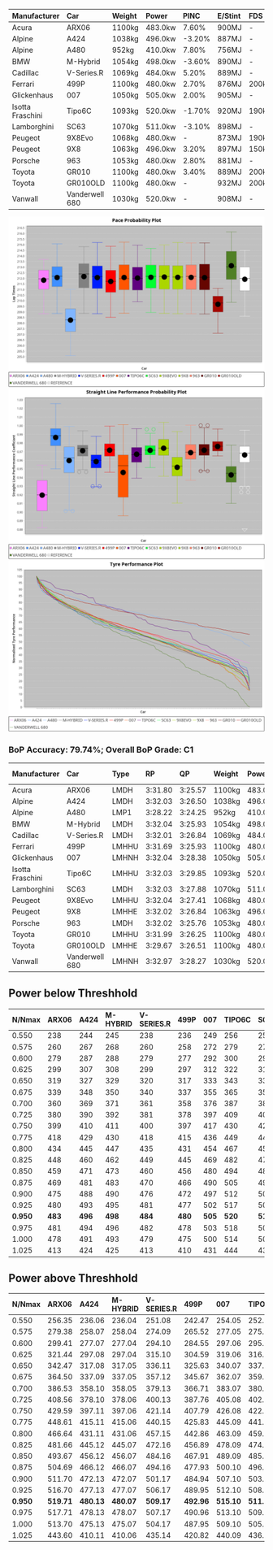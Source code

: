 | Manufacturer     | Car            | Weight | Power   | PINC    | E/Stint | FDS     |
|:-|:-|:-|:-|:-|:-|:-|
| Acura            | ARX06          | 1100kg | 483.0kw | 7.60%   | 900MJ   |    -    |
| Alpine           | A424           | 1038kg | 496.0kw | -3.20%  | 887MJ   |    -    |
| Alpine           | A480           | 952kg  | 410.0kw | 7.80%   | 756MJ   |    -    |
| BMW              | M-Hybrid       | 1054kg | 498.0kw | -3.60%  | 890MJ   |    -    |
| Cadillac         | V-Series.R     | 1069kg | 484.0kw | 5.20%   | 889MJ   |    -    |
| Ferrari          | 499P           | 1100kg | 480.0kw | 2.70%   | 876MJ   | 200kph  |
| Glickenhaus      | 007            | 1050kg | 505.0kw | 2.00%   | 905MJ   |    -    |
| Isotta Fraschini | Tipo6C         | 1093kg | 520.0kw | -1.70%  | 920MJ   | 190kph  |
| Lamborghini      | SC63           | 1070kg | 511.0kw | -3.10%  | 898MJ   |    -    |
| Peugeot          | 9X8Evo         | 1068kg | 480.0kw |    -    | 873MJ   | 190kph  |
| Peugeot          | 9X8            | 1063kg | 496.0kw | 3.20%   | 897MJ   | 150kph  |
| Porsche          | 963            | 1053kg | 480.0kw | 2.80%   | 881MJ   |    -    |
| Toyota           | GR010          | 1100kg | 480.0kw | 3.40%   | 889MJ   | 200kph  |
| Toyota           | GR010OLD       | 1100kg | 480.0kw |    -    | 932MJ   | 200kph  |
| Vanwall          | Vanderwell 680 | 1030kg | 520.0kw |    -    | 908MJ   |    -    |

![PACECHART](./IMG/AUTO.png)
![STRAIGHTLINEPERFORMANCECHART](./IMG/AUTO_sp.png)
![TYREPERFORMANCECHART](./IMG/AUTO_tw.png)

### BoP Accuracy: 79.74%; Overall BoP Grade: C1
| Manufacturer     | Car            | Type  | RP      | QP      | Weight | Power¹  | Threshhold | PINC    | Power²   | E/Stint | AVG Vmax  | FDS     | RDLC | L/Stint | BOP-Grade | Model Accuracy | Model Points | Match%  | SimDiff |
|:-|:-|:-|:-|:-|:-|:-|:-|:-|:-|:-|:-|:-|:-|:-|:-|:-|:-|:-|:-|
| Acura            | ARX06          | LMDH  | 3:31.80 | 3:25.57 | 1100kg | 483.0kw | 250.0kph   | 7.60%   | 519.70kw |  900MJ  | 317.21kph |    -    | 0.97 | 12      | +B2       | 100.00%        | 996          | 80.70%  | #       |
| Alpine           | A424           | LMDH  | 3:32.03 | 3:26.50 | 1038kg | 496.0kw | 250.0kph   | -3.20%  | 480.10kw |  887MJ  | 329.32kph |    -    | 1.01 | 12      | +B1       | 99.61%         | 762          | 89.17%  | #       |
| Alpine           | A480           | LMP1  | 3:28.22 | 3:24.25 |  952kg | 410.0kw | 250.0kph   | 7.80%   | 442.00kw |  756MJ  | 324.23kph |    -    | 0.97 | 11      | -Ω1       | 100.00%        | 1173         | 9.25%   | #       |
| BMW              | M-Hybrid       | LMDH  | 3:32.04 | 3:25.93 | 1054kg | 498.0kw | 250.0kph   | -3.60%  | 480.10kw |  890MJ  | 325.76kph |    -    | 1.00 | 12      | +A2       | 100.00%        | 1826         | 93.80%  | #       |
| Cadillac         | V-Series.R     | LMDH  | 3:32.01 | 3:26.84 | 1069kg | 484.0kw | 250.0kph   | 5.20%   | 509.20kw |  889MJ  | 324.64kph |    -    | 0.99 | 12      | +A2       | 99.00%         | 3184         | 91.52%  | #       |
| Ferrari          | 499P           | LMHHU | 3:31.69 | 3:25.93 | 1100kg | 480.0kw | 250.0kph   | 2.70%   | 493.00kw |  876MJ  | 323.75kph | 200kph  | 1.00 | 12      | ~A1       | 98.07%         | 3550         | 100.00% | #       |
| Glickenhaus      | 007            | LMHNH | 3:32.04 | 3:28.38 | 1050kg | 505.0kw | 250.0kph   | 2.00%   | 515.10kw |  905MJ  | 324.92kph |    -    | 0.95 | 12      | +B1       | 94.48%         | 2311         | 88.44%  | #       |
| Isotta Fraschini | Tipo6C         | LMHHU | 3:32.03 | 3:29.85 | 1093kg | 520.0kw | 250.0kph   | -1.70%  | 511.20kw |  920MJ  | 326.48kph | 190kph  | 1.01 | 12      | +E1       | 96.81%         | 91           | 55.96%  | #       |
| Lamborghini      | SC63           | LMDH  | 3:32.03 | 3:27.88 | 1070kg | 511.0kw | 250.0kph   | -3.10%  | 495.20kw |  898MJ  | 326.44kph |    -    | 1.02 | 12      | +A2       | 100.00%        | 529          | 91.11%  | #       |
| Peugeot          | 9X8Evo         | LMHHU | 3:32.04 | 3:27.41 | 1068kg | 480.0kw | 250.0kph   |    -    | 480.00kw |  873MJ  | 324.89kph | 190kph  | 0.99 | 12      | +B2       | 99.21%         | 377          | 84.50%  | #       |
| Peugeot          | 9X8            | LMHHE | 3:32.02 | 3:26.84 | 1063kg | 496.0kw | 250.0kph   | 3.20%   | 511.90kw |  897MJ  | 324.52kph | 150kph  | 1.00 | 12      | ~A1       | 99.52%         | 4561         | 100.00% | #       |
| Porsche          | 963            | LMDH  | 3:32.02 | 3:25.76 | 1053kg | 480.0kw | 250.0kph   | 2.80%   | 493.40kw |  881MJ  | 325.97kph |    -    | 1.00 | 12      | ~A1       | 99.96%         | 10176        | 100.00% | #       |
| Toyota           | GR010          | LMHHU | 3:31.99 | 3:26.25 | 1100kg | 480.0kw | 250.0kph   | 3.40%   | 496.30kw |  889MJ  | 323.81kph | 200kph  | 0.99 | 12      | ~A1       | 99.95%         | 5509         | 100.00% | #       |
| Toyota           | GR010OLD       | LMHHE | 3:29.67 | 3:26.51 | 1100kg | 480.0kw | 250.0kph   |    -    | 480.00kw |  932MJ  | 323.55kph | 200kph  | 0.98 | 12      | -Ω1       | 100.00%        | 351          | 29.68%  | #       |
| Vanwall          | Vanderwell 680 | LMHNH | 3:32.97 | 3:28.27 | 1030kg | 520.0kw | 0.0kph     |    -    | 520.00kw |  908MJ  | 326.50kph |    -    | 1.01 | 12      | +B2       | 99.23%         | 387          | 82.00%  | #       |

## Power below Threshhold
| N/Nmax    | ARX06   | A424    | M-HYBRID | V-SERIES.R | 499P    | 007     | TIPO6C  | SC63    | 9X8EVO  | 9X8     | 963     | GR010   | GR010OLD | VANDERWELL 680 | ​     | RPM      | A480       |
|:-|:-|:-|:-|:-|:-|:-|:-|:-|:-|:-|:-|:-|:-|:-|:-|:-|:-|
|  0.550    |  238    |  244    |  245     |  238       |  236    |  249    |  256    |  252    |  236    |  244    |  236    |  236    |  236     |  256           |  ​    |   --     |  0.00      |
|  0.575    |  260    |  267    |  268     |  260       |  258    |  272    |  279    |  275    |  258    |  267    |  258    |  258    |  258     |  279           |  ​    |   --     |  0.00      |
|  0.600    |  279    |  287    |  288     |  279       |  277    |  292    |  300    |  295    |  277    |  287    |  277    |  277    |  277     |  300           |  ​    |   --     |  0.00      |
|  0.625    |  299    |  307    |  308     |  299       |  297    |  312    |  322    |  316    |  297    |  307    |  297    |  297    |  297     |  322           |  ​    |   --     |  0.00      |
|  0.650    |  319    |  327    |  329     |  320       |  317    |  333    |  343    |  337    |  317    |  327    |  317    |  317    |  317     |  343           |  ​    |   --     |  0.00      |
|  0.675    |  339    |  348    |  350     |  340       |  337    |  355    |  365    |  359    |  337    |  348    |  337    |  337    |  337     |  365           |  ​    |   --     |  0.00      |
|  0.700    |  360    |  369    |  371     |  361       |  358    |  376    |  387    |  380    |  358    |  369    |  358    |  358    |  358     |  387           |  ​    |   --     |  0.00      |
|  0.725    |  380    |  390    |  392     |  381       |  378    |  397    |  409    |  402    |  378    |  390    |  378    |  378    |  378     |  409           |  ​    |   --     |  0.00      |
|  0.750    |  399    |  410    |  411     |  400       |  397    |  417    |  430    |  422    |  397    |  410    |  397    |  397    |  397     |  430           |  ​    |   --     |  0.00      |
|  0.775    |  418    |  429    |  430     |  418       |  415    |  436    |  449    |  441    |  415    |  429    |  415    |  415    |  415     |  449           |  ​    |  5000    |  247.44    |
|  0.800    |  434    |  445    |  447     |  435       |  431    |  454    |  467    |  459    |  431    |  445    |  431    |  431    |  431     |  467           |  ​    |  5500    |  292.52    |
|  0.825    |  448    |  460    |  462     |  449       |  445    |  469    |  482    |  474    |  445    |  460    |  445    |  445    |  445     |  482           |  ​    |  6000    |  326.58    |
|  0.850    |  459    |  471    |  473     |  460       |  456    |  480    |  494    |  485    |  456    |  471    |  456    |  456    |  456     |  494           |  ​    |  6500    |  368.65    |
|  0.875    |  469    |  481    |  483     |  470       |  466    |  490    |  505    |  496    |  466    |  481    |  466    |  466    |  466     |  505           |  ​    |  7000    |  411.73    |
|  0.900    |  475    |  488    |  490     |  476       |  472    |  497    |  512    |  503    |  472    |  488    |  472    |  472    |  472     |  512           |  ​    |  7500    |  422.75    |
|  0.925    |  480    |  493    |  495     |  481       |  477    |  502    |  517    |  508    |  477    |  493    |  477    |  477    |  477     |  517           |  ​    |  8000    |  418.74    |
| **0.950** | **483** | **496** | **498**  | **484**    | **480** | **505** | **520** | **511** | **480** | **496** | **480** | **480** | **480**  | **520**        | **​** | **8500** | **421.75** |
|  0.975    |  481    |  494    |  496     |  482       |  478    |  503    |  518    |  509    |  478    |  494    |  478    |  478    |  478     |  518           |  ​    |  9000    |  210.37    |
|  1.000    |  478    |  491    |  493     |  479       |  475    |  500    |  514    |  505    |  475    |  491    |  475    |  475    |  475     |  514           |  ​    |   --     |  0.00      |
|  1.025    |  413    |  424    |  425     |  413       |  410    |  431    |  444    |  436    |  410    |  424    |  410    |  410    |  410     |  444           |  ​    |   --     |  0.00      |

## Power above Threshhold
| N/Nmax    | ARX06      | A424       | M-HYBRID   | V-SERIES.R | 499P       | 007        | TIPO6C     | SC63       | 9X8EVO  | 9X8        | 963        | GR010      | GR010OLD | VANDERWELL 680 | ​     | RPM      | A480       |
|:-|:-|:-|:-|:-|:-|:-|:-|:-|:-|:-|:-|:-|:-|:-|:-|:-|:-|
|  0.550    |  256.35    |  236.06    |  236.04    |  251.08    |  242.47    |  254.05    |  252.08    |  244.08    |  236    |  252.43    |  243.22    |  244.16    |  236     |  256           |  ​    |   --     |  0.00      |
|  0.575    |  279.38    |  258.07    |  258.04    |  274.09    |  265.52    |  277.05    |  275.09    |  266.09    |  258    |  275.47    |  265.24    |  267.17    |  258     |  279           |  ​    |   --     |  0.00      |
|  0.600    |  299.41    |  277.07    |  277.04    |  294.10    |  284.55    |  297.06    |  295.09    |  286.09    |  277    |  295.50    |  285.25    |  287.19    |  277     |  300           |  ​    |   --     |  0.00      |
|  0.625    |  321.44    |  297.08    |  297.04    |  315.10    |  304.59    |  319.06    |  316.10    |  306.10    |  297    |  316.54    |  305.27    |  307.20    |  297     |  322           |  ​    |   --     |  0.00      |
|  0.650    |  342.47    |  317.08    |  317.05    |  336.11    |  325.63    |  340.07    |  337.11    |  327.11    |  317    |  337.58    |  325.29    |  327.21    |  317     |  343           |  ​    |   --     |  0.00      |
|  0.675    |  364.50    |  337.09    |  337.05    |  357.12    |  345.67    |  362.07    |  359.11    |  348.11    |  337    |  359.61    |  346.31    |  348.22    |  337     |  365           |  ​    |   --     |  0.00      |
|  0.700    |  386.53    |  358.10    |  358.05    |  379.13    |  366.71    |  383.07    |  380.12    |  369.12    |  358    |  380.65    |  367.33    |  369.24    |  358     |  387           |  ​    |   --     |  0.00      |
|  0.725    |  408.56    |  378.10    |  378.06    |  400.13    |  387.76    |  405.08    |  402.13    |  389.12    |  378    |  402.69    |  388.35    |  390.25    |  378     |  409           |  ​    |   --     |  0.00      |
|  0.750    |  429.59    |  397.11    |  397.06    |  421.14    |  407.79    |  426.08    |  422.13    |  409.13    |  397    |  422.72    |  407.36    |  410.26    |  397     |  430           |  ​    |   --     |  0.00      |
|  0.775    |  448.61    |  415.11    |  415.06    |  440.15    |  425.83    |  445.09    |  441.14    |  428.14    |  415    |  441.75    |  426.38    |  429.28    |  415     |  449           |  ​    |  5000    |  247.44    |
|  0.800    |  466.64    |  431.11    |  431.06    |  457.15    |  442.86    |  463.09    |  459.14    |  445.14    |  431    |  459.78    |  443.40    |  445.29    |  431     |  467           |  ​    |  5500    |  292.52    |
|  0.825    |  481.66    |  445.12    |  445.07    |  472.16    |  456.89    |  478.09    |  474.15    |  459.15    |  445    |  474.81    |  457.41    |  460.30    |  445     |  482           |  ​    |  6000    |  326.58    |
|  0.850    |  493.67    |  456.12    |  456.07    |  484.16    |  467.91    |  489.09    |  485.15    |  470.15    |  456    |  485.83    |  468.42    |  471.30    |  456     |  494           |  ​    |  6500    |  368.65    |
|  0.875    |  504.69    |  466.12    |  466.07    |  494.16    |  477.93    |  500.10    |  496.16    |  480.15    |  466    |  496.85    |  478.43    |  481.31    |  466     |  505           |  ​    |  7000    |  411.73    |
|  0.900    |  511.70    |  472.13    |  472.07    |  501.17    |  484.94    |  507.10    |  503.16    |  487.16    |  472    |  503.86    |  485.43    |  488.31    |  472     |  512           |  ​    |  7500    |  422.75    |
|  0.925    |  516.70    |  477.13    |  477.07    |  506.17    |  489.95    |  512.10    |  508.16    |  492.16    |  477    |  508.87    |  490.44    |  493.32    |  477     |  517           |  ​    |  8000    |  418.74    |
| **0.950** | **519.71** | **480.13** | **480.07** | **509.17** | **492.96** | **515.10** | **511.16** | **495.16** | **480** | **511.87** | **493.44** | **496.32** | **480**  | **520**        | **​** | **8500** | **421.75** |
|  0.975    |  517.71    |  478.13    |  478.07    |  507.17    |  490.96    |  513.10    |  509.16    |  493.16    |  478    |  509.87    |  491.44    |  494.32    |  478     |  518           |  ​    |  9000    |  210.37    |
|  1.000    |  513.70    |  475.13    |  475.07    |  504.17    |  487.95    |  509.10    |  505.16    |  490.16    |  475    |  505.86    |  488.44    |  491.32    |  475     |  514           |  ​    |   --     |  0.00      |
|  1.025    |  443.60    |  410.11    |  410.06    |  435.14    |  420.82    |  440.09    |  436.14    |  423.14    |  410    |  436.74    |  421.38    |  424.27    |  410     |  444           |  ​    |   --     |  0.00      |
